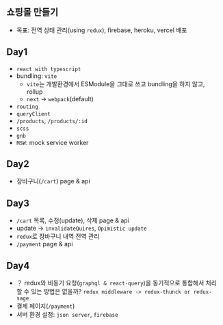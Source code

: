 ## 쇼핑몰 만들기

- 목표: 전역 상태 관리(using `redux`), firebase, heroku, vercel 배포

## Day1

- `react with typescript`
- bundling: `vite`
  - `vite`는 개발환경에서 ESModule을 그대로 쓰고 bundling을 하지 않고, rollup
  - `next` -> `webpack`(default)
- `routing`
- `queryClient`
- `/products`, `/products/:id`
- `scss`
- `gnb`
- `MSW`: mock service worker

## Day2

- 장바구니(`/cart`) page & api

## Day3

- `/cart` 목록, 수정(update), 삭제 page & api
- update -> `invalidateQuires`, `Opimistic update`
- `redux`로 장바구니 내역 전역 관리
- `/payment` page & api

## Day4

- ？ redux와 비동기 요청(`graphql & react-query`)을 동기적으로 통합해서 처리할 수 있는 방법은 없을까? `redux middleware -> redux-thunck or redux-sage`
- 결제 페이지(`/payment`)
- 서버 환경 설정: `json server`, `firebase`
